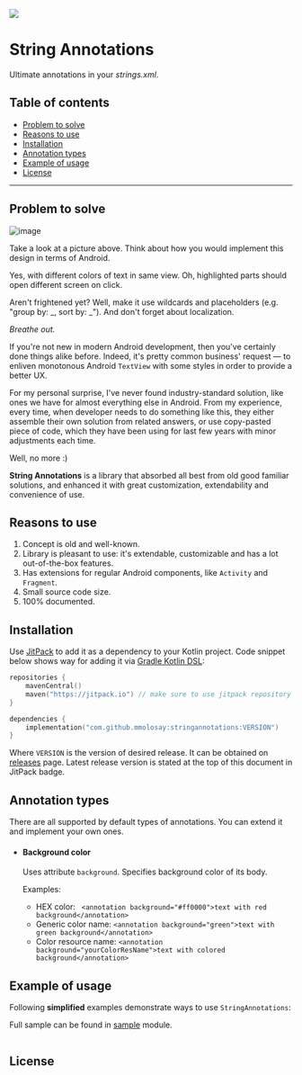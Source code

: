[![](https://jitpack.io/v/mmolosay/stringannotations.svg)](https://jitpack.io/#mmolosay/stringannotations)

# String Annotations
Ultimate annotations in your *strings.xml*.

## Table of contents

* [Problem to solve](#problem-to-solve)
* [Reasons to use](#reasons-to-use)
* [Installation](#installation)
* [Annotation types](#annotation-types)
* [Example of usage](#example-of-usage)
* [License](#license)

------

## Problem to solve
![image](https://user-images.githubusercontent.com/32337243/183136511-caf3edcf-f34a-4608-9c06-d054c538d6cd.png)

Take a look at a picture above. Think about how you would implement this design in terms of Android.

Yes, with different colors of text in same view.
Oh, highlighted parts should open different screen on click.

Aren't frightened yet? Well, make it use wildcards and placeholders (e.g. "group by: &#95;, sort by: &#95;").
And don't forget about localization.

*Breathe out.*

If you're not new in modern Android development, then you've certainly done things alike before. Indeed, it's pretty common business' request — to enliven monotonous Android `TextView` with some styles in order to provide a better UX.

For my personal surprise, I've never found industry-standard solution, like ones we have for almost everything else in Android. From my experience, every time, when developer needs to do something like this, they either assemble their own solution from related answers, or use copy-pasted piece of code, which they have been using for last few years with minor adjustments each time.

Well, no more :)

**String Annotations** is a library that absorbed all best from old good familiar solutions, and enhanced it with great customization, extendability and convenience of use.

## Reasons to use

1. Concept is old and well-known.
2. Library is pleasant to use: it's extendable, customizable and has a lot out-of-the-box features.
3. Has extensions for regular Android components, like `Activity` and `Fragment`.
4. Small source code size.
5. 100% documented.

## Installation

Use [JitPack](https://www.jitpack.io) to add it as a dependency to your Kotlin project.
Code snippet below shows way for adding it
via [Gradle Kotlin DSL](https://docs.gradle.org/current/userguide/kotlin_dsl.html):

```kotlin
repositories {
    mavenCentral()
    maven("https://jitpack.io") // make sure to use jitpack repository
}

dependencies {
    implementation("com.github.mmolosay:stringannotations:VERSION")
}
```

Where `VERSION` is the version of desired release. It can be obtained on [releases](https://github.com/mmolosay/Resource/releases) page. 
Latest release version is stated at the top of this document in JitPack badge.

## Annotation types

There are all supported by default types of annotations.
You can extend it and implement your own ones.

* #### Background color
	Uses attribute `background`.
	Specifies background color of its body.

	Examples:
	 * HEX color:
	 ` <annotation background="#ff0000">text with red background</annotation>`
	 *  Generic color name:
	 `<annotation background="green">text with green background</annotation>`
	 * Color resource name:
	 `<annotation background="yourColorResName">text with colored background</annotation>`

## Example of usage

Following **simplified** examples demonstrate ways to use `StringAnnotations`:

Full sample can be found in [sample](/sample.resource-plain/src/main/kotlin/Main.kt) module.

```kotlin

```

## License
